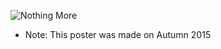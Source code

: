 ![Nothing More](https://raw.githubusercontent.com/ajinkyagorad/LPC_2148_OSCLLOSCOPE/master/Documents/Poster/Digital_Oscilloscope_Poster.png)
* Note: This poster was made on Autumn 2015

